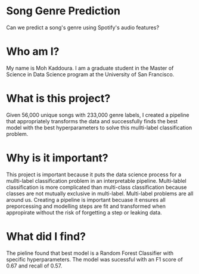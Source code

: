# Song Genre Prediction
Can we predict a song's genre using Spotify's audio features? 

# Who am I?
My name is Moh Kaddoura. I am a graduate student in the Master of Science in Data Science program at the University of San Francisco.

# What is this project?
Given 56,000 unique songs with 233,000 genre labels, I created a pipeline that appropriately transforms the data and successfully finds the best model with the best hyperparameters to solve this mullti-label classification problem. 

# Why is it important?
This project is important because it puts the data science process for a mullti-label classification problem in an interpretable pipeline. Multi-lablel classification is more complicated than multi-class classification because classes are not mutually exclusive in multi-label. Multi-label problems are all around us. Creating a pipeline is important becuase it ensures all preporcessing and modelling steps are fit and transformed when appropirate without the risk of forgetting a step or leaking data.

# What did I find?
The pieline found that best model is a Random Forest Classifier with specific hyperparameters. The model was sucessful with an F1 score of 0.67 and recall of 0.57.

